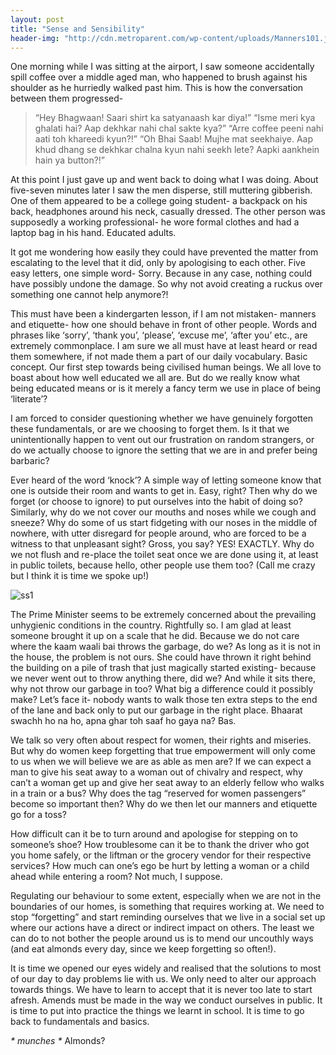 ```yaml
---
layout: post
title: "Sense and Sensibility"
header-img: "http://cdn.metroparent.com/wp-content/uploads/Manners101.jpg"
---
```


One morning while I was sitting at the airport, I saw someone accidentally spill coffee over a middle aged man, who happened to brush against his shoulder as he hurriedly walked past him. This is how the conversation between them progressed-

>“Hey Bhagwaan! Saari shirt ka satyanaash kar diya!”
“Isme meri kya ghalati hai? Aap dekhkar nahi chal sakte kya?”
“Arre coffee peeni nahi aati toh khareedi kyun?!”
“Oh Bhai Saab! Mujhe mat seekhaiye. Aap khud dhang se dekhkar chalna kyun nahi seekh lete? Aapki aankhein hain ya button?!”

At this point I just gave up and went back to doing what I was doing. About five-seven minutes later I saw the men disperse, still muttering gibberish. One of them appeared to be a college going student- a backpack on his back, headphones around his neck, casually dressed. The other person was supposedly a working professional- he wore formal clothes and had a laptop bag in his hand. Educated adults.

It got me wondering how easily they could have prevented the matter from escalating to the level that it did, only by apologising to each other. Five easy letters, one simple word- Sorry. Because in any case, nothing could have possibly undone the damage. So why not avoid creating a ruckus over something one cannot help anymore?!

This must have been a kindergarten lesson, if I am not mistaken- manners and etiquette- how one should behave in front of other people. Words and phrases like ‘sorry’, ‘thank you’, ‘please’, ‘excuse me’, ‘after you’ etc., are extremely commonplace. I am sure we all must have at least heard or read them somewhere, if not made them a part of our daily vocabulary. Basic concept. Our first step towards being civilised human beings. We all love to boast about how well educated we all are. But do we really know what being educated means or is it merely a fancy term we use in place of being ‘literate’?

I am forced to consider questioning whether we have genuinely forgotten these fundamentals, or are we choosing to forget them. Is it that we unintentionally happen to vent out our frustration on random strangers, or do we actually choose to ignore the setting that we are in and prefer being barbaric?

Ever heard of the word ‘knock’? A simple way of letting someone know that one is outside their room and wants to get in. Easy, right? Then why do we forget (or choose to ignore) to put ourselves into the habit of doing so? Similarly, why do we not cover our mouths and noses while we cough and sneeze? Why do some of us start fidgeting with our noses in the middle of nowhere, with utter disregard for people around, who are forced to be a witness to that unpleasant sight? Gross, you say? YES! EXACTLY. Why do we not flush and re-place the toilet seat once we are done using it, at least in public toilets, because hello, other people use them too? (Call me crazy but I think it is time we spoke up!)

![ss1](http://www.childfun.com/wp-content/uploads/2008/10/Manners-300x300.jpg)

The Prime Minister seems to be extremely concerned about the prevailing unhygienic conditions in the country. Rightfully so. I am glad at least someone brought it up on a scale that he did. Because we do not care where the kaam waali bai throws the garbage, do we? As long as it is not in the house, the problem is not ours. She could have thrown it right behind the building on a pile of trash that just magically started existing- because we never went out to throw anything there, did we? And while it sits there, why not throw our garbage in too? What big a difference could it possibly make? Let’s face it- nobody wants to walk those ten extra steps to the end of the lane and back only to put our garbage in the right place. Bhaarat swachh ho na ho, apna ghar toh saaf ho gaya na? Bas. 

We talk so very often about respect for women, their rights and miseries. But why do women keep forgetting that true empowerment will only come to us when we will believe we are as able as men are? If we can expect a man to give his seat away to a woman out of chivalry and respect, why can’t a woman get up and give her seat away to an elderly fellow who walks in a train or a bus? Why does the tag “reserved for women passengers” become so important then? Why do we then let our manners and etiquette go for a toss?

How difficult can it be to turn around and apologise for stepping on to someone’s shoe? How troublesome can it be to thank the driver who got you home safely, or the liftman or the grocery vendor for their respective services? How much can one’s ego be hurt by letting a woman or a child ahead while entering a room? Not much, I suppose.

Regulating our behaviour to some extent, especially when we are not in the boundaries of our homes, is something that requires working at. We need to stop “forgetting” and start reminding ourselves that we live in a social set up where our actions have a direct or indirect impact on others. The least we can do to not bother the people around us is to mend our uncouthly ways (and eat almonds every day, since we keep forgetting so often!).

It is time we opened our eyes widely and realised that the solutions to most of our day to day problems lie with us. We only need to alter our approach towards things. We have to learn to accept that it is never too late to start afresh. Amends must be made in the way we conduct ourselves in public. It is time to put into practice the things we learnt in school. It is time to go back to fundamentals and basics.

_* munches *_ 
Almonds?


